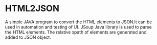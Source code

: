 # HTML2JSON

A simple JAVA program to convert the HTML elements to JSON.It can be used in automation and testing of UI. JSoup Java library is used to
parse the HTML elements. The relative xpath of elements are generated and added to JSON object.

